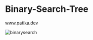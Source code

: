 # Binary-Search-Tree
www.patika.dev

![binarysearch](https://user-images.githubusercontent.com/78371701/164167312-afd52276-9423-4b97-b64d-bbdbcc00cca7.PNG)
